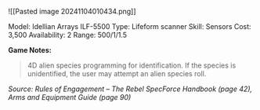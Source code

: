 ![[Pasted image 20241104010434.png]]

Model: Idellian Arrays ILF-5500
Type: Lifeform scanner
Skill: Sensors
Cost: 3,500
Availability: 2
Range: 500/1/1.5

**Game Notes:**
> 4D alien species programming for identification. If the species is unidentified, the user may attempt an alien species roll.

*Source: Rules of Engagement – The Rebel SpecForce Handbook (page 42), Arms and Equipment Guide (page 90)*